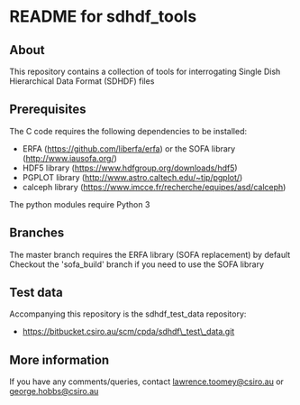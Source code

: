 # README for sdhdf\_tools

## About

This repository contains a collection of tools for interrogating
Single Dish Hierarchical Data Format (SDHDF) files

## Prerequisites

The C code requires the following dependencies to be installed:
* ERFA (https://github.com/liberfa/erfa) or the SOFA library (http://www.iausofa.org/)
* HDF5 library (https://www.hdfgroup.org/downloads/hdf5) 
* PGPLOT library (http://www.astro.caltech.edu/~tjp/pgplot/)
* calceph library (https://www.imcce.fr/recherche/equipes/asd/calceph)

The python modules require Python 3

## Branches

The master branch requires the ERFA library (SOFA replacement) by default
Checkout the 'sofa\_build' branch if you need to use the SOFA library

## Test data

Accompanying this repository is the sdhdf\_test\_data repository:
* https://bitbucket.csiro.au/scm/cpda/sdhdf\_test\_data.git

## More information

If you have any comments/queries, contact lawrence.toomey@csiro.au or george.hobbs@csiro.au

